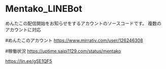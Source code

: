 # Mentako_LINEBot
めんたこの配信開始をお知らせをするアカウントのソースコードです。
複数のアカウントに対応

#めんたこのアカウント
https://www.mirrativ.com/user/126246308

#稼働状況
https://uptime.saipi1129.com/status/mentako

https://lin.ee/gSE1QF5

